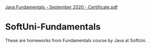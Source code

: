 [Java Fundamentals - September 2020 - Certificate.pdf](https://github.com/VioletaMincheva/SoftUni-Fundamentals/files/10066657/Java.Fundamentals.-.September.2020.-.Certificate.pdf)
# SoftUni-Fundamentals
These are homeworks from Fundamentals course by Java at SoftUni.
